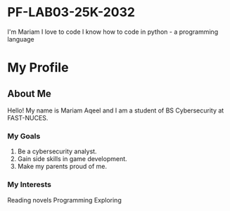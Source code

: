 # PF-LAB03-25K-2032
I'm Mariam
I love to code
I know how to code in python - a programming language
# My Profile
## About Me
Hello! My name is Mariam Aqeel and I am a student of BS Cybersecurity at FAST-NUCES.
### My Goals
1. Be a cybersecurity analyst.
2. Gain side skills in game development.
3. Make my parents proud of me.
### My Interests
Reading novels
Programming 
Exploring
